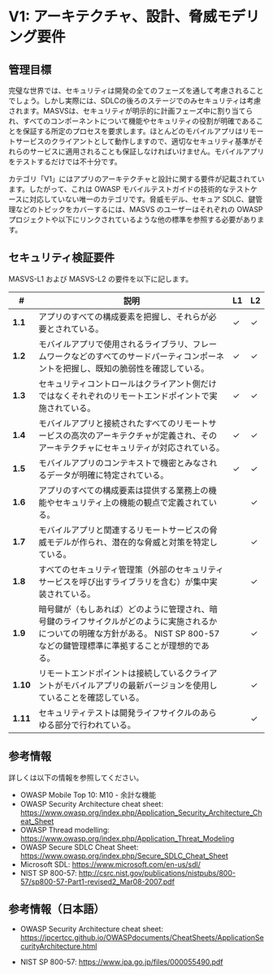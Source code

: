 # V1: アーキテクチャ、設計、脅威モデリング要件

## 管理目標

完璧な世界では、セキュリティは開発の全てのフェーズを通して考慮されることでしょう。しかし実際には、SDLCの後ろのステージでのみセキュリティは考慮されます。MASVSは、セキュリティが明示的に計画フェーズ中に割り当てられ、すべてのコンポーネントについて機能やセキュリティの役割が明確であることを保証する所定のプロセスを要求します。ほとんどのモバイルアプリはリモートサービスのクライアントとして動作しますので、適切なセキュリティ基準がそれらのサービスに適用されることも保証しなければいけません。モバイルアプリをテストするだけでは不十分です。

カテゴリ「V1」にはアプリのアーキテクチャと設計に関する要件が記載されています。したがって、これは OWASP モバイルテストガイドの技術的なテストケースに対応していない唯一のカテゴリです。脅威モデル、セキュア SDLC、鍵管理などのトピックをカバーするには、MASVS のユーザーはそれぞれの OWASP プロジェクトや以下にリンクされているような他の標準を参照する必要があります。

## セキュリティ検証要件

MASVS-L1 および MASVS-L2 の要件を以下に記します。

| # | 説明 | L1 | L2 |
| --- | --- | --- | --- |
| **1.1** | アプリのすべての構成要素を把握し、それらが必要とされている。 | ✓ | ✓ |
| **1.2** | モバイルアプリで使用されるライブラリ、フレームワークなどのすべてのサードパーティコンポーネントを把握し、既知の脆弱性を確認している。 | ✓ | ✓ |
| **1.3** | セキュリティコントロールはクライアント側だけではなくそれぞれのリモートエンドポイントで実施されている。 | ✓ | ✓ |
| **1.4** | モバイルアプリと接続されたすべてのリモートサービスの高次のアーキテクチャが定義され、そのアーキテクチャにセキュリティが対応されている。 | ✓ | ✓ |
| **1.5** | モバイルアプリのコンテキストで機密とみなされるデータが明確に特定されている。 | ✓ | ✓ |
| **1.6** | アプリのすべての構成要素は提供する業務上の機能やセキュリティ上の機能の観点で定義されている。 |   | ✓ |
| **1.7** | モバイルアプリと関連するリモートサービスの脅威モデルが作られ、潜在的な脅威と対策を特定している。 |   | ✓ |
| **1.8** | すべてのセキュリティ管理策（外部のセキュリティサービスを呼び出すライブラリを含む）が集中実装されている。 |   | ✓ |
| **1.9** | 暗号鍵が（もしあれば）どのように管理され、暗号鍵のライフサイクルがどのように実施されるかについての明確な方針がある。 NIST SP 800-57 などの鍵管理標準に準拠することが理想的である。 |   | ✓ |
| **1.10** | リモートエンドポイントは接続しているクライアントがモバイルアプリの最新バージョンを使用していることを確認している。 |   | ✓ |
| **1.11** | セキュリティテストは開発ライフサイクルのあらゆる部分で行われている。 |   | ✓ |

## 参考情報

詳しくは以下の情報を参照してください。

- OWASP Mobile Top 10: M10 - 余計な機能
- OWASP Security Architecture cheat sheet: https://www.owasp.org/index.php/Application_Security_Architecture_Cheat_Sheet
- OWASP Thread modelling: https://www.owasp.org/index.php/Application_Threat_Modeling
- OWASP Secure SDLC Cheat Sheet: https://www.owasp.org/index.php/Secure_SDLC_Cheat_Sheet
- Microsoft SDL: https://www.microsoft.com/en-us/sdl/
- NIST SP 800-57: http://csrc.nist.gov/publications/nistpubs/800-57/sp800-57-Part1-revised2_Mar08-2007.pdf

## 参考情報（日本語）

- OWASP Security Architecture cheat sheet: https://jpcertcc.github.io/OWASPdocuments/CheatSheets/ApplicationSecurityArchitecture.html

- NIST SP 800-57: https://www.ipa.go.jp/files/000055490.pdf
